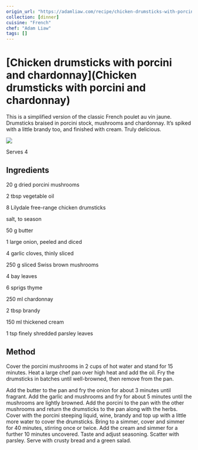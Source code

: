 ```yaml
---
origin_url: "https://adamliaw.com/recipe/chicken-drumsticks-with-porcini-and-chardonnay/"
collection: [dinner]
cuisine: "French"
chef: "Adam Liaw"
tags: []
---
```

# [Chicken drumsticks with porcini and chardonnay](Chicken drumsticks with porcini and chardonnay)

This is a simplified version of the classic French poulet au vin jaune. Drumsticks braised in porcini stock, mushrooms and chardonnay. It’s spiked with a little brandy too, and finished with cream. Truly delicious.

[![](https://adamliaw.com/app/uploads/2021/04/LLAL009-Chicken-with-porcini-and-chardonnay.jpg)](https://adamliaw.com/app/uploads/2021/04/LLAL009-Chicken-with-porcini-and-chardonnay.jpg)

Serves 4

## Ingredients

20 g dried porcini mushrooms

2 tbsp vegetable oil

8 Lilydale free-range chicken drumsticks

salt, to season

50 g butter

1 large onion, peeled and diced

4 garlic cloves, thinly sliced

250 g sliced Swiss brown mushrooms

4 bay leaves

6 sprigs thyme

250 ml chardonnay

2 tbsp brandy

150 ml thickened cream

1 tsp finely shredded parsley leaves

## Method

Cover the porcini mushrooms in 2 cups of hot water and stand for 15 minutes. Heat a large chef pan over high heat and add the oil. Fry the drumsticks in batches until well-browned, then remove from the pan.

Add the butter to the pan and fry the onion for about 3 minutes until fragrant. Add the garlic and mushrooms and fry for about 5 minutes until the mushrooms are lightly browned. Add the porcini to the pan with the other mushrooms and return the drumsticks to the pan along with the herbs. Cover with the porcini steeping liquid, wine, brandy and top up with a little more water to cover the drumsticks. Bring to a simmer, cover and simmer for 40 minutes, stirring once or twice. Add the cream and simmer for a further 10 minutes uncovered. Taste and adjust seasoning. Scatter with parsley. Serve with crusty bread and a green salad.